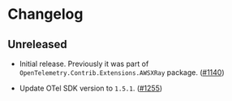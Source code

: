 # Changelog

## Unreleased

* Initial release. Previously it was part of `OpenTelemetry.Contrib.Extensions.AWSXRay`
  package.
  ([#1140](https://github.com/open-telemetry/opentelemetry-dotnet-contrib/pull/1140))

* Update OTel SDK version to `1.5.1`.
  ([#1255](https://github.com/open-telemetry/opentelemetry-dotnet-contrib/pull/1255))
